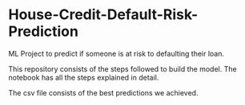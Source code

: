 # House-Credit-Default-Risk-Prediction
ML Project to predict if someone is at risk to defaulting their loan.

This repository consists of the steps followed to build the model. The notebook has all the steps explained in detail.

The csv file consists of the best predictions we achieved.
